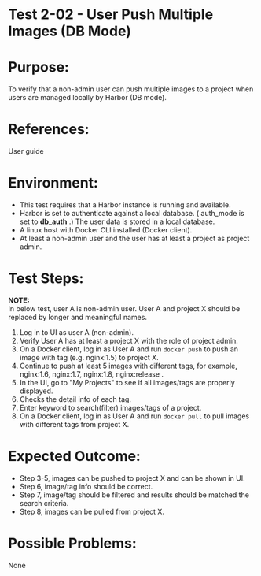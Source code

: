 Test 2-02 - User Push Multiple Images (DB Mode)
=======

# Purpose:

To verify that a non-admin user can push multiple images to a project when users are managed locally by Harbor (DB mode).

# References:
User guide

# Environment:
* This test requires that a Harbor instance is running and available.
* Harbor is set to authenticate against a local database. ( auth_mode is set to **db_auth** .) The user data is stored in a local database.
* A linux host with Docker CLI installed (Docker client).
* At least a non-admin user and the user has at least a project as project admin. 

# Test Steps:

**NOTE:**  
In below test, user A is non-admin user. User A and project X should be replaced by longer and meaningful names.

1. Log in to UI as user A (non-admin).
2. Verify User A has at least a project X with the role of project admin.
3. On a Docker client, log in as User A and run `docker push` to push an image with tag (e.g. nginx:1.5) to project X.
4. Continue to push at least 5 images with different tags, for example, nginx:1.6, nginx:1.7, nginx:1.8, nginx:release .
5. In the UI, go to "My Projects" to see if all images/tags are properly displayed. 
6. Checks the detail info of each tag.
7. Enter keyword to search(filter) images/tags of a project.
8. On a Docker client, log in as User A and run `docker pull` to pull images with different tags from project X.

# Expected Outcome:
* Step 3-5, images can be pushed to project X and can be shown in UI. 
* Step 6, image/tag info should be correct. 
* Step 7, image/tag should be filtered and results should be matched the search criteria. 
* Step 8, images can be pulled from project X.

# Possible Problems:
None